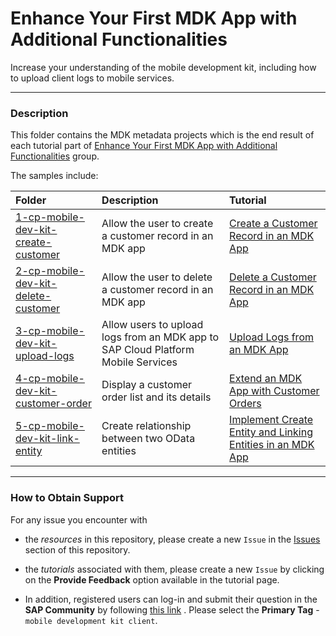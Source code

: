 # Enhance Your First MDK App with Additional Functionalities
Increase your understanding of the mobile development kit, including how to upload client logs to mobile services.
***
### Description
This folder contains the MDK metadata projects which is the end result of each tutorial part of [Enhance Your First MDK App with Additional Functionalities](https://developers.sap.com/group.mobile-dev-kit-enhance.html) group.

The samples include:

|  Folder     | Description   | Tutorial
|  :------------- | :------------- | :-------------
|  [1-cp-mobile-dev-kit-create-customer](/3-Enhance-Your-First-MDK-App-with-Additional-Functionalities/-cp-mobile-dev-kit-create-customer) | Allow the user to create a customer record in an MDK app | [Create a Customer Record in an MDK App](https://developers.sap.com/tutorials/cp-mobile-dev-kit-create-customer.html)
|  [2-cp-mobile-dev-kit-delete-customer](/3-Enhance-Your-First-MDK-App-with-Additional-Functionalities/2-cp-mobile-dev-kit-delete-customer)  |  Allow the user to delete a customer record in an MDK app | [Delete a Customer Record in an MDK App](https://developers.sap.com/tutorials/cp-mobile-dev-kit-delete-customer.html)
|  [3-cp-mobile-dev-kit-upload-logs](/3-Enhance-Your-First-MDK-App-with-Additional-Functionalities/3-cp-mobile-dev-kit-upload-logs)  | Allow users to upload logs from an MDK app to SAP Cloud Platform Mobile Services | [Upload Logs from an MDK App](https://developers.sap.com/tutorials/cp-mobile-dev-kit-upload-logs.html)
|  [4-cp-mobile-dev-kit-customer-order](/3-Enhance-Your-First-MDK-App-with-Additional-Functionalities/4-cp-mobile-dev-kit-customer-order) |Display a customer order list and its details| [Extend an MDK App with Customer Orders](https://developers.sap.com/tutorials/cp-mobile-dev-kit-customer-order.html)
|  [5-cp-mobile-dev-kit-link-entity](/3-Enhance-Your-First-MDK-App-with-Additional-Functionalities/5-cp-mobile-dev-kit-link-entity) | Create relationship between two OData entities| [Implement Create Entity and Linking Entities in an MDK App](https://developers.sap.com/tutorials/cp-mobile-dev-kit-link-entity.html)
	

***
### How to Obtain Support
For any issue you encounter with 
* the *resources* in this repository, please create a new `Issue` in the [Issues](https://github.com/SAP/cloud-mdk-tutorial-samples/issues) section of this repository.
* the *tutorials* associated with them, please create a new `Issue` by clicking on the **Provide Feedback** option available in the tutorial page.

* In addition, registered users can log-in and submit their question in the **SAP Community** by following [this link](https://answers.sap.com/questions/ask.html) .
Please select the **Primary Tag** - `mobile development kit client`.